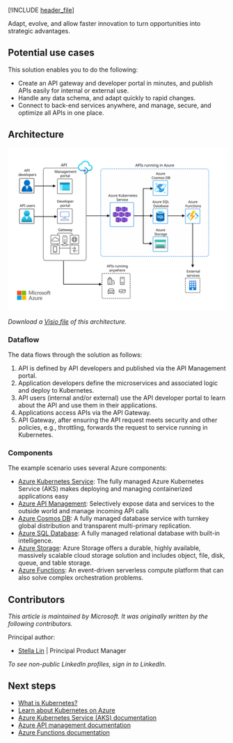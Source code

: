 [!INCLUDE [header_file](../../../includes/sol-idea-header.md)]

Adapt, evolve, and allow faster innovation to turn opportunities into strategic advantages. 

## Potential use cases

This solution enables you to do the following:

* Create an API gateway and developer portal in minutes, and publish APIs easily for internal or external use.
* Handle any data schema, and adapt quickly to rapid changes.
* Connect to back-end services anywhere, and manage, secure, and optimize all APIs in one place.

## Architecture

![Diagram that shows the API-first architecture.](../media/aks-api-first.svg)

*Download a [Visio file](https://arch-center.azureedge.net/aks-api-first.vsdx) of this architecture.*

### Dataflow

The data flows through the solution as follows:

1. API is defined by API developers and published via the API Management portal.
2. Application developers define the microservices and associated logic and deploy to Kubernetes.
3. API users (internal and/or external) use the API developer portal to learn about the API and use them in their applications.
4. Applications access APIs via the API Gateway.
5. API Gateway, after ensuring the API request meets security and other policies, e.g., throttling, forwards the request to service running in Kubernetes.

### Components

The example scenario uses several Azure components:

- [Azure Kubernetes Service](https://azure.microsoft.com/services/kubernetes-service): The fully managed Azure Kubernetes Service (AKS) makes deploying and managing containerized applications easy
- [Azure API Management](https://azure.microsoft.com/services/api-management): Selectively expose data and services to the outside world and manage incoming API calls
- [Azure Cosmos DB](https://azure.microsoft.com/services/cosmos-db): A fully managed database service with turnkey global distribution and transparent multi-primary replication.
- [Azure SQL Database](https://azure.microsoft.com/services/sql-database): A fully managed relational database with built-in intelligence.
- [Azure Storage](https://azure.microsoft.com/services/storage): Azure Storage offers a durable, highly available, massively scalable cloud storage solution and includes object, file, disk, queue, and table storage.
- [Azure Functions](https://azure.microsoft.com/services/functions): An event-driven serverless compute platform that can also solve complex orchestration problems.

## Contributors

*This article is maintained by Microsoft. It was originally written by the following contributors.* 

Principal author:

 - [Stella Lin](https://www.linkedin.com/in/fengxiaoyuelin/) | Principal Product Manager
 
*To see non-public LinkedIn profiles, sign in to LinkedIn.*

## Next steps

- [What is Kubernetes?](https://azure.microsoft.com/topic/what-is-kubernetes)
- [Learn about Kubernetes on Azure](https://azure.microsoft.com/overview/kubernetes-on-azure)
- [Azure Kubernetes Service (AKS) documentation](/azure/aks)
- [Azure API management documentation](/azure/api-management)
- [Azure Functions documentation](/azure/azure-functions)
